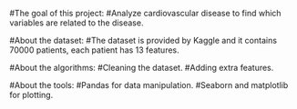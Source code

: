  #The goal of this project:
#Analyze cardiovascular disease to find which variables are related to the disease.

#About the dataset:
#The dataset is provided by Kaggle and it contains 70000 patients, each patient has 13 features.

#About the algorithms:
#Cleaning the dataset.
#Adding extra features.

#About the tools:
#Pandas for data manipulation. 
#Seaborn and matplotlib for plotting.
